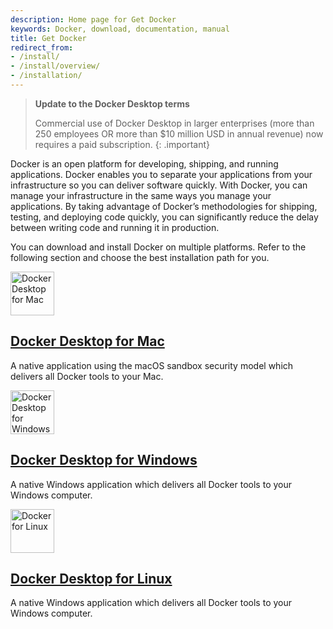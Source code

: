 ```yaml
---
description: Home page for Get Docker
keywords: Docker, download, documentation, manual
title: Get Docker
redirect_from:
- /install/
- /install/overview/
- /installation/
---
```


> **Update to the Docker Desktop terms**
>
> Commercial use of Docker Desktop in larger enterprises (more than 250
> employees OR more than $10 million USD in annual revenue) now requires a paid
> subscription.
{: .important}

Docker is an open platform for developing, shipping, and running applications.
Docker enables you to separate your applications from your infrastructure so you
can deliver software quickly. With Docker, you can manage your infrastructure in
the same ways you manage your applications. By taking advantage of Docker’s
methodologies for shipping, testing, and deploying code quickly, you can
significantly reduce the delay between writing code and running it in production.

You can download and install Docker on multiple platforms. Refer to the following
section and choose the best installation path for you.

<div class="component-container">
    <!--start row-->
    <div class="row">
        <div class="col-xs-12 col-sm-12 col-md-12 col-lg-4 block">
            <div class="component">
                <div class="component-icon">
                    <a href="/desktop/mac/install/"><img src="/images/apple_48.svg" alt="Docker Desktop for Mac" width="70" height="70"></a>
                </div>
                <h2 id="docker-for-mac"><a href="/desktop/mac/install/">Docker Desktop for Mac</a></h2>
                <p>A native application using the macOS sandbox security model which delivers all Docker tools to your Mac.</p>
            </div>
        </div>
        <div class="col-xs-12 col-sm-12 col-md-12 col-lg-4 block">
            <div class="component">
                <div class="component-icon">
                    <a href="/desktop/windows/install/"><img src="/images/windows_48.svg" alt="Docker Desktop for Windows" width="70" height="70"></a>
                </div>
                <h2 id="docker-for-windows/install/"><a href="/desktop/windows/install/">Docker Desktop for Windows</a></h2>
                <p>A native Windows application which delivers all Docker tools to your Windows computer.</p>
            </div>
        </div>
        <div class="col-xs-12 col-sm-12 col-md-12 col-lg-4 block">
            <div class="component">
                <div class="component-icon">
                    <a href="/desktop/linux/install/"><img src="/images/linux_48.svg" alt="Docker for Linux" width="70" height="70"></a>
                </div>
                <h2 id="docker-for-linux"><a href="/desktop/linux/install/">Docker Desktop for Linux</a></h2>
                <p>A native Windows application which delivers all Docker tools to your Windows computer.</p>
            </div>
        </div>
    </div>
</div>
